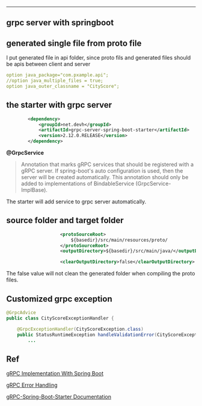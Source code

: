 ----
grpc server with springboot
----

## generated single file from proto file

I put generated file in api folder, 
since proto fils and generated files should be apis between client
and server

```yaml
option java_package="com.pxample.api";
//option java_multiple_files = true;
option java_outer_classname = "CityScore";
```
## the starter with grpc server

```xml
		<dependency>
			<groupId>net.devh</groupId>
			<artifactId>grpc-server-spring-boot-starter</artifactId>
			<version>2.12.0.RELEASE</version>
		</dependency>
```

**@GrpcService**

>Annotation that marks gRPC services that should be registered with a gRPC server. 
> If spring-boot's auto configuration is used, then the server will be created 
> automatically. This annotation should only be added to implementations of 
> BindableService (GrpcService-ImplBase).

The starter will add service to grpc server automatically.

## source folder and target folder

```xml
					<protoSourceRoot>
						${basedir}/src/main/resources/proto/
					</protoSourceRoot>
					<outputDirectory>${basedir}/src/main/java/</outputDirectory>
```
```xml
					<clearOutputDirectory>false</clearOutputDirectory>
```
The false value will not clean the generated folder when compiling the proto files.

## Customized grpc exception

```java
@GrpcAdvice
public class CityScoreExceptionHandler {

    @GrpcExceptionHandler(CityScoreException.class)
    public StatusRuntimeException handleValidationError(CityScoreException cause) {
        ...

```

## Ref

[gRPC Implementation With Spring Boot](https://medium.com/turkcell/grpc-implementation-with-spring-boot-7d6f98349d27)

[gRPC Error Handling](https://www.vinsguru.com/grpc-error-handling/)

[gRPC-Spring-Boot-Starter Documentation](https://yidongnan.github.io/grpc-spring-boot-starter/en/)
